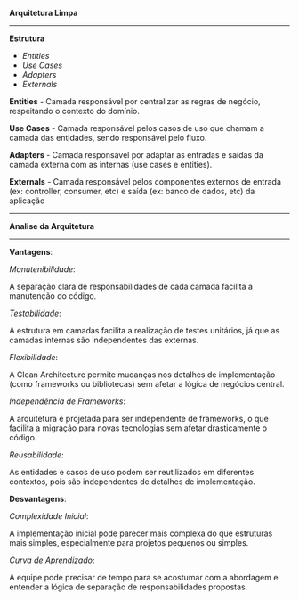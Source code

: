 **Arquitetura Limpa**

----------------------------------------

**Estrutura**
- _Entities_
- _Use Cases_
- _Adapters_
- _Externals_

**Entities** - Camada responsável por centralizar as regras de negócio, respeitando o contexto do domínio.

**Use Cases** - Camada responsável pelos casos de uso que chamam a camada das entidades, sendo responsável pelo fluxo.

**Adapters** - Camada responsável por adaptar as entradas e saídas da camada externa com as internas (use cases e entities).

**Externals** - Camada responsável pelos componentes externos de entrada (ex: controller, consumer, etc) e saída (ex: banco de dados, etc) da aplicação 

----------------------------------------

**Analise da Arquitetura**

----------------------------------------

**Vantagens**:

_Manutenibilidade_:

A separação clara de responsabilidades de cada camada facilita a manutenção do código.

_Testabilidade_:

A estrutura em camadas facilita a realização de testes unitários, já que as camadas internas são independentes das externas.

_Flexibilidade_:

A Clean Architecture permite mudanças nos detalhes de implementação (como frameworks ou bibliotecas) sem afetar a lógica de negócios central.

_Independência de Frameworks_:

A arquitetura é projetada para ser independente de frameworks, o que facilita a migração para novas tecnologias sem afetar drasticamente o código.

_Reusabilidade_:

As entidades e casos de uso podem ser reutilizados em diferentes contextos, pois são independentes de detalhes de implementação.

**Desvantagens**:

_Complexidade Inicial_:

A implementação inicial pode parecer mais complexa do que estruturas mais simples, especialmente para projetos pequenos ou simples.

_Curva de Aprendizado_:

A equipe pode precisar de tempo para se acostumar com a abordagem e entender a lógica de separação de responsabilidades propostas.